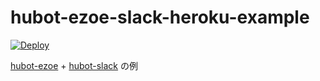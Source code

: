 # hubot-ezoe-slack-heroku-example

[![Deploy](https://www.herokucdn.com/deploy/button.svg)](https://heroku.com/deploy)

[hubot-ezoe][hubot-ezoe] + [hubot-slack][hubot-slack] の例

[hubot-ezoe]: https://github.com/yonexyonex/hubot-ezoe
[hubot-slack]: https://github.com/slackhq/hubot-slack
